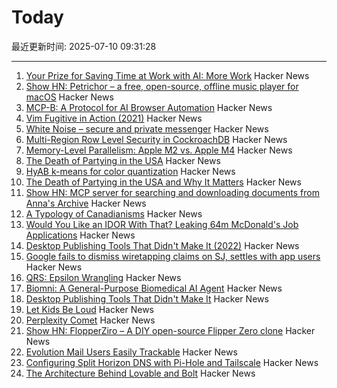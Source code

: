 # Today

最近更新时间: 2025-07-10 09:31:28

--- 
1. [Your Prize for Saving Time at Work with AI: More Work](https://www.wsj.com/lifestyle/careers/ai-work-free-time-51c8c92a) Hacker News
2. [Show HN: Petrichor – a free, open-source, offline music player for macOS](https://github.com/kushalpandya/Petrichor) Hacker News
3. [MCP-B: A Protocol for AI Browser Automation](https://mcp-b.ai/) Hacker News
4. [Vim Fugitive in Action (2021)](https://dzx.fr/blog/introduction-to-vim-fugitive/) Hacker News
5. [White Noise – secure and private messenger](https://www.whitenoise.chat/) Hacker News
6. [Multi-Region Row Level Security in CockroachDB](https://www.cockroachlabs.com/blog/fine-grained-access-control-row-level-security/) Hacker News
7. [Memory-Level Parallelism: Apple M2 vs. Apple M4](https://lemire.me/blog/2025/07/09/memory-level-parallelism-apple-m2-vs-apple-m4/) Hacker News
8. [The Death of Partying in the USA](https://www.derekthompson.org/p/the-death-of-partying-in-the-usaand) Hacker News
9. [HyAB k-means for color quantization](https://30fps.net/pages/hyab-kmeans/) Hacker News
10. [The Death of Partying in the USA and Why It Matters](https://www.derekthompson.org/p/the-death-of-partying-in-the-usaand) Hacker News
11. [Show HN: MCP server for searching and downloading documents from Anna's Archive](https://github.com/iosifache/annas-mcp) Hacker News
12. [A Typology of Canadianisms](https://dchp.arts.ubc.ca/how-to-use) Hacker News
13. [Would You Like an IDOR With That? Leaking 64m McDonald's Job Applications](https://ian.sh/mcdonalds) Hacker News
14. [Desktop Publishing Tools That Didn't Make It (2022)](https://tedium.co/2022/10/12/forgotten-desktop-publishing-tools-history/) Hacker News
15. [Google fails to dismiss wiretapping claims on SJ, settles with app users](https://news.ycombinator.com/item?id=44513750) Hacker News
16. [QRS: Epsilon Wrangling](https://www.tbray.org/ongoing/When/202x/2025/07/07/Epsilon-Wrangling) Hacker News
17. [Biomni: A General-Purpose Biomedical AI Agent](https://github.com/snap-stanford/Biomni) Hacker News
18. [Desktop Publishing Tools That Didn't Make It](https://tedium.co/2022/10/12/forgotten-desktop-publishing-tools-history/) Hacker News
19. [Let Kids Be Loud](https://www.afterbabel.com/p/let-kids-be-loud) Hacker News
20. [Perplexity Comet](https://comet.perplexity.ai/?a=b) Hacker News
21. [Show HN: FlopperZiro – A DIY open-source Flipper Zero clone](https://github.com/lraton/FlopperZiro) Hacker News
22. [Evolution Mail Users Easily Trackable](https://www.grepular.com/Evolution_Mail_Users_Easily_Trackable) Hacker News
23. [Configuring Split Horizon DNS with Pi-Hole and Tailscale](https://www.bentasker.co.uk/posts/blog/general/configuring-pihole-to-serve-different-records-to-different-clients.html) Hacker News
24. [The Architecture Behind Lovable and Bolt](https://www.beam.cloud/blog/agentic-apps) Hacker News
